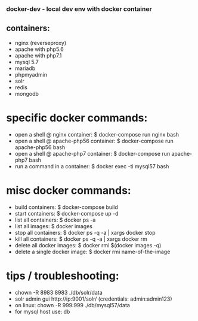 ### docker-dev - local dev env with docker container

## containers:
- nginx (reverseproxy)
- apache with php5.6
- apache with php7.1
- mysql 5.7
- mariadb
- phpmyadmin
- solr
- redis
- mongodb

# specific docker commands:
- open a shell @ nginx container: $ docker-compose run nginx bash
- open a shell @ apache-php56 container: $ docker-compose run apache-php56 bash
- open a shell @ apache-php7 container: $ docker-compose run apache-php7 bash
- run a command in a container: $ docker exec -ti mysql57 bash

# misc docker commands:
- build containers: $ docker-compose build
- start containers: $ docker-compose up -d
- list all containers: $ docker ps -a
- list all images: $ docker images
- stop all containers: $ docker ps -q -a | xargs docker stop
- kill all containers: $ docker ps -q -a | xargs docker rm
- delete all docker images: $ docker rmi $(docker images -q)
- delete a single docker image: $ docker rmi name-of-the-image

# tips / troubleshooting:
- chown -R 8983:8983 ./db/solr/data
- solr admin gui http://ip:9001/solr/ (credentials: admin:admin123)
- on linux: chown -R 999:999 ./db/mysql57/data
- for mysql host use: db
